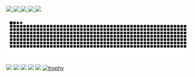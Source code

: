 
<p align="left">
  <a href="https://github.com/Makoto041">
    <img height="20" src="https://komarev.com/ghpvc/?username=Makoto041" />
  </a>
  <a href="https://github.com/Makoto041">
    <img height="20" src="https://img.shields.io/github/followers/Makoto041?label=follow&logo=github&style=flat" />
  </a>
  <a href="http://qiita.com/buchi014">
    <img height="20" src="https://qiita-badge.apiapi.app/s/buchi014/posts.svg" />
  </a>
  <a href="http://qiita.com/buchi014">
    <img height="20" src="https://qiita-badge.apiapi.app/s/buchi014/contributions.svg" />
  </a>
  <a href="https://zenn.dev/makoto014">
    <img height="20" src="https://badgen.org/img/zenn/makoto014/articles?style=plastic" />
  </a>
</p>



![](https://raw.githubusercontent.com/Makoto041/Makoto041/output/github-contribution-grid-snake.svg)

![](http://github-profile-summary-cards.vercel.app/api/cards/profile-details?username=Makoto041&theme=swift)
![](http://github-profile-summary-cards.vercel.app/api/cards/repos-per-language?username=Makoto041&theme=swift)
![](http://github-profile-summary-cards.vercel.app/api/cards/most-commit-language?username=Makoto041&theme=swift)
![](http://github-profile-summary-cards.vercel.app/api/cards/stats?username=Makoto041&theme=swift)
![](http://github-profile-summary-cards.vercel.app/api/cards/productive-time?username=Makoto041&theme=swift&utcOffset=8)
[![trophy](https://github-profile-trophy.vercel.app/?username=Makoto041&column=-1)](https://github.com/ryo-ma/github-profile-trophy)
